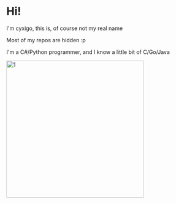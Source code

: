 # Hi!

I'm cyxigo, this is, of course not my real name

Most of my repos are hidden :p 

I'm a C#/Python programmer, and I know a little bit of C/Go/Java

<img width="358" height="358" alt="1" src="https://github.com/user-attachments/assets/b4b281b1-cd65-40aa-a1f1-167529a0c707" />
